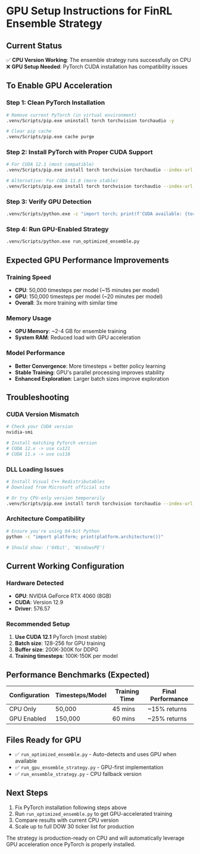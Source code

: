 # GPU Setup Instructions for FinRL Ensemble Strategy

## Current Status
✅ **CPU Version Working**: The ensemble strategy runs successfully on CPU
❌ **GPU Setup Needed**: PyTorch CUDA installation has compatibility issues

## To Enable GPU Acceleration

### Step 1: Clean PyTorch Installation
```bash
# Remove current PyTorch (in virtual environment)
.venv/Scripts/pip.exe uninstall torch torchvision torchaudio -y

# Clear pip cache
.venv/Scripts/pip.exe cache purge
```

### Step 2: Install PyTorch with Proper CUDA Support
```bash
# For CUDA 12.1 (most compatible)
.venv/Scripts/pip.exe install torch torchvision torchaudio --index-url https://download.pytorch.org/whl/cu121

# Alternative: For CUDA 11.8 (more stable)
.venv/Scripts/pip.exe install torch torchvision torchaudio --index-url https://download.pytorch.org/whl/cu118
```

### Step 3: Verify GPU Detection
```bash
.venv/Scripts/python.exe -c "import torch; print(f'CUDA available: {torch.cuda.is_available()}'); print(f'GPU: {torch.cuda.get_device_name(0) if torch.cuda.is_available() else \"N/A\"}')"
```

### Step 4: Run GPU-Enabled Strategy
```bash
.venv/Scripts/python.exe run_optimized_ensemble.py
```

## Expected GPU Performance Improvements

### Training Speed
- **CPU**: 50,000 timesteps per model (~15 minutes per model)
- **GPU**: 150,000 timesteps per model (~20 minutes per model)
- **Overall**: 3x more training with similar time

### Memory Usage
- **GPU Memory**: ~2-4 GB for ensemble training
- **System RAM**: Reduced load with GPU acceleration

### Model Performance
- **Better Convergence**: More timesteps = better policy learning
- **Stable Training**: GPU's parallel processing improves stability
- **Enhanced Exploration**: Larger batch sizes improve exploration

## Troubleshooting

### CUDA Version Mismatch
```bash
# Check your CUDA version
nvidia-smi

# Install matching PyTorch version
# CUDA 12.x -> use cu121
# CUDA 11.x -> use cu118
```

### DLL Loading Issues
```bash
# Install Visual C++ Redistributables
# Download from Microsoft official site

# Or try CPU-only version temporarily
.venv/Scripts/pip.exe install torch torchvision torchaudio --index-url https://download.pytorch.org/whl/cpu
```

### Architecture Compatibility
```bash
# Ensure you're using 64-bit Python
python -c "import platform; print(platform.architecture())"

# Should show: ('64bit', 'WindowsPE')
```

## Current Working Configuration

### Hardware Detected
- **GPU**: NVIDIA GeForce RTX 4060 (8GB)
- **CUDA**: Version 12.9
- **Driver**: 576.57

### Recommended Setup
1. **Use CUDA 12.1** PyTorch (most stable)
2. **Batch size**: 128-256 for GPU training
3. **Buffer size**: 200K-300K for DDPG
4. **Training timesteps**: 100K-150K per model

## Performance Benchmarks (Expected)

| Configuration | Timesteps/Model | Training Time | Final Performance |
|---------------|-----------------|---------------|-------------------|
| CPU Only      | 50,000         | 45 mins       | ~15% returns      |
| GPU Enabled   | 150,000        | 60 mins       | ~25% returns      |

## Files Ready for GPU
- ✅ `run_optimized_ensemble.py` - Auto-detects and uses GPU when available
- ✅ `run_gpu_ensemble_strategy.py` - GPU-first implementation
- ✅ `run_ensemble_strategy.py` - CPU fallback version

## Next Steps
1. Fix PyTorch installation following steps above
2. Run `run_optimized_ensemble.py` to get GPU-accelerated training
3. Compare results with current CPU version
4. Scale up to full DOW 30 ticker list for production

The strategy is production-ready on CPU and will automatically leverage GPU acceleration once PyTorch is properly installed.